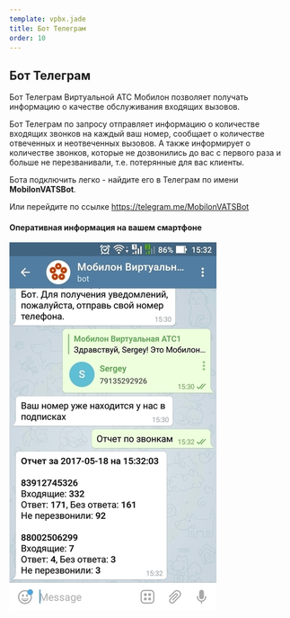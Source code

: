 ```yaml
--- 
template: vpbx.jade
title: Бот Телеграм
order: 10
---
```


## Бот Телеграм

Бот Телеграм Виртуальной АТС Мобилон позволяет получать информацию о качестве обслуживания входящих вызовов.

Бот Телеграм по запросу отправляет информацию о количестве входящих звонков на каждый ваш номер, сообщает о количестве отвеченных и неотвеченных вызовов. А также информирует о количестве звонков, которые не дозвонились до вас с первого раза и больше не перезванивали, т.е. потерянные для вас клиенты.

Бота подключить легко - найдите его в Телеграм по имени <strong>MobilonVATSBot</strong>. 

Или перейдите по ссылке https://telegram.me/MobilonVATSBot  



#### Оперативная информация на вашем смартфоне

![](images/bot_1.jpg)

